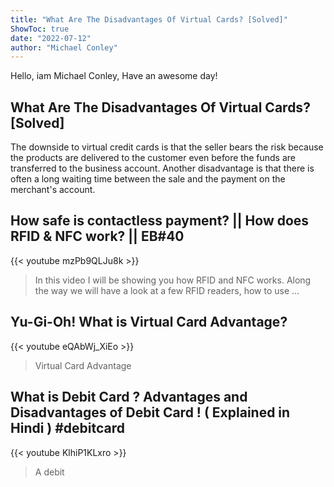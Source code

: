 ```yaml
---
title: "What Are The Disadvantages Of Virtual Cards? [Solved]"
ShowToc: true 
date: "2022-07-12"
author: "Michael Conley" 
---
```


Hello, iam Michael Conley, Have an awesome day!
## What Are The Disadvantages Of Virtual Cards? [Solved]
The downside to virtual credit cards is that the seller bears the risk because the products are delivered to the customer even before the funds are transferred to the business account. Another disadvantage is that there is often a long waiting time between the sale and the payment on the merchant's account.

## How safe is contactless payment? || How does RFID & NFC work? || EB#40
{{< youtube mzPb9QLJu8k >}}
>In this video I will be showing you how RFID and NFC works. Along the way we will have a look at a few RFID readers, how to use ...

## Yu-Gi-Oh! What is Virtual Card Advantage?
{{< youtube eQAbWj_XiEo >}}
>Virtual Card Advantage

## What is Debit Card ? Advantages and Disadvantages of Debit Card ! ( Explained  in Hindi ) #debitcard
{{< youtube KlhiP1KLxro >}}
>A debit 

